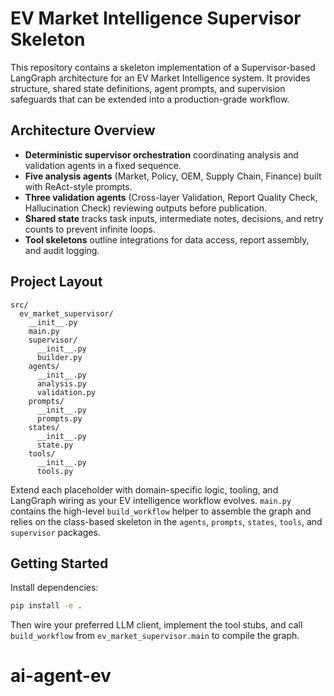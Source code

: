 # EV Market Intelligence Supervisor Skeleton

This repository contains a skeleton implementation of a Supervisor-based LangGraph architecture for an EV Market Intelligence system. It provides structure, shared state definitions, agent prompts, and supervision safeguards that can be extended into a production-grade workflow.

## Architecture Overview

- **Deterministic supervisor orchestration** coordinating analysis and validation agents in a fixed sequence.
- **Five analysis agents** (Market, Policy, OEM, Supply Chain, Finance) built with ReAct-style prompts.
- **Three validation agents** (Cross-layer Validation, Report Quality Check, Hallucination Check) reviewing outputs before publication.
- **Shared state** tracks task inputs, intermediate notes, decisions, and retry counts to prevent infinite loops.
- **Tool skeletons** outline integrations for data access, report assembly, and audit logging.

## Project Layout

```
src/
  ev_market_supervisor/
    __init__.py
    main.py
    supervisor/
      __init__.py
      builder.py
    agents/
      __init__.py
      analysis.py
      validation.py
    prompts/
      __init__.py
      prompts.py
    states/
      __init__.py
      state.py
    tools/
      __init__.py
      tools.py
```

Extend each placeholder with domain-specific logic, tooling, and LangGraph wiring as your EV intelligence workflow evolves. `main.py` contains the high-level `build_workflow` helper to assemble the graph and relies on the class-based skeleton in the `agents`, `prompts`, `states`, `tools`, and `supervisor` packages.

## Getting Started

Install dependencies:

```bash
pip install -e .
```

Then wire your preferred LLM client, implement the tool stubs, and call `build_workflow` from `ev_market_supervisor.main` to compile the graph.
# ai-agent-ev
